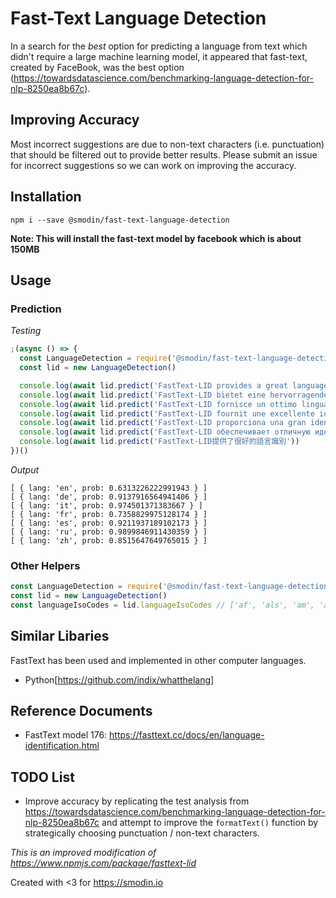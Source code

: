 # Fast-Text Language Detection

In a search for the _best_ option for predicting a language from text which didn't require a large machine learning model, it appeared that fast-text, created by FaceBook, was the best option (https://towardsdatascience.com/benchmarking-language-detection-for-nlp-8250ea8b67c).

## Improving Accuracy

Most incorrect suggestions are due to non-text characters (i.e. punctuation) that should be filtered out to provide better results. Please submit an issue for incorrect suggestions so we can work on improving the accuracy.

## Installation

```
npm i --save @smodin/fast-text-language-detection
```

**Note: This will install the fast-text model by facebook which is about 150MB**

## Usage

### Prediction

_Testing_

```js
;(async () => {
  const LanguageDetection = require('@smodin/fast-text-language-detection')
  const lid = new LanguageDetection()

  console.log(await lid.predict('FastText-LID provides a great language identification'))
  console.log(await lid.predict('FastText-LID bietet eine hervorragende Sprachidentifikation'))
  console.log(await lid.predict('FastText-LID fornisce un ottimo linguaggio di identificazione'))
  console.log(await lid.predict('FastText-LID fournit une excellente identification de la langue'))
  console.log(await lid.predict('FastText-LID proporciona una gran identificación de idioma'))
  console.log(await lid.predict('FastText-LID обеспечивает отличную идентификацию языка'))
  console.log(await lid.predict('FastText-LID提供了很好的語言識別'))
})()
```

_Output_

```
[ { lang: 'en', prob: 0.6313226222991943 } ]
[ { lang: 'de', prob: 0.9137916564941406 } ]
[ { lang: 'it', prob: 0.974501371383667 } ]
[ { lang: 'fr', prob: 0.7358829975128174 } ]
[ { lang: 'es', prob: 0.9211937189102173 } ]
[ { lang: 'ru', prob: 0.9899846911430359 } ]
[ { lang: 'zh', prob: 0.8515647649765015 } ]
```

### Other Helpers

```js
const LanguageDetection = require('@smodin/fast-text-language-detection')
const lid = new LanguageDetection()
const languageIsoCodes = lid.languageIsoCodes // ['af', 'als', 'am', 'an', 'ar', ...]
```

## Similar Libaries

FastText has been used and implemented in other computer languages.

- Python[https://github.com/indix/whatthelang]

## Reference Documents

- FastText model 176: https://fasttext.cc/docs/en/language-identification.html

## TODO List

- Improve accuracy by replicating the test analysis from https://towardsdatascience.com/benchmarking-language-detection-for-nlp-8250ea8b67c and attempt to improve the `formatText()` function by strategically choosing punctuation / non-text characters.

_This is an improved modification of https://www.npmjs.com/package/fasttext-lid_

Created with <3 for https://smodin.io
